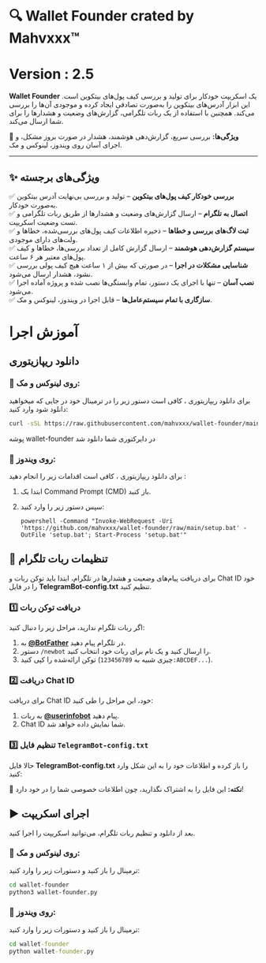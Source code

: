 # 🔍 Wallet Founder crated by Mahvxxx™
# Version : 2.5


**Wallet Founder** یک اسکریپت خودکار برای تولید و بررسی کیف پول‌های بیتکوین است. این ابزار آدرس‌های بیتکوین را به‌صورت تصادفی ایجاد کرده و موجودی آن‌ها را بررسی می‌کند. همچنین با استفاده از یک ربات تلگرامی، گزارش‌های وضعیت و هشدارها را برای شما ارسال می‌کند.  

🚀 **ویژگی‌ها:** بررسی سریع، گزارش‌دهی هوشمند، هشدار در صورت بروز مشکل، و اجرای آسان روی ویندوز، لینوکس و مک.  

---
## ✨ ویژگی‌های برجسته  

✅ **بررسی خودکار کیف پول‌های بیتکوین** – تولید و بررسی بی‌نهایت آدرس بیتکوین به‌صورت خودکار.  
✅ **اتصال به تلگرام** – ارسال گزارش‌های وضعیت و هشدارها از طریق ربات تلگرامی و تست وضعیت اسکریپت.  
✅ **ثبت لاگ‌های بررسی و خطاها** – ذخیره اطلاعات کیف پول‌های بررسی‌شده، خطاها و ولت‌های دارای موجودی.  
✅ **سیستم گزارش‌دهی هوشمند** – ارسال گزارش کامل از تعداد بررسی‌ها، خطاها و کیف پول‌های معتبر هر ۶ ساعت.  
✅ **شناسایی مشکلات در اجرا** – در صورتی که بیش از ۱ ساعت هیچ کیف پولی بررسی نشود، هشدار ارسال می‌شود.  
✅ **نصب آسان** – تنها با اجرای یک دستور، تمام وابستگی‌ها نصب شده و پروژه آماده اجرا می‌شود.  
✅ **سازگاری با تمام سیستم‌عامل‌ها** – قابل اجرا در ویندوز، لینوکس و مک.  

# آموزش اجرا 
## دانلود ریپازیتوری
### 🔹 روی لینوکس و مک:



برای دانلود ریپازیتوری ، کافی است دستور زیر را در ترمینال خود در جایی که میخواهید دانلود شود وارد کنید:

```bash
curl -sSL https://raw.githubusercontent.com/mahvxxx/wallet-founder/main/setup.sh | bash
```
پوشه wallet-founder در دایرکتوری شما دانلود شد

### 🔹 روی ویندوز:
برای دانلود ریپازیتوری ، کافی است اقدامات زیر را انجام دهید :

1. ابتدا یک Command Prompt (CMD) باز کنید.

2. سپس دستور زیر را وارد کنید:

   ```batch
   powershell -Command "Invoke-WebRequest -Uri 'https://github.com/mahvxxx/wallet-founder/raw/main/setup.bat' -OutFile 'setup.bat'; Start-Process 'setup.bat'"
   ```

## 🚀 تنظیمات ربات تلگرام  

برای دریافت پیام‌های وضعیت و هشدارها در تلگرام، ابتدا باید توکن ربات و Chat ID خود را در فایل **TelegramBot-config.txt** تنظیم کنید.  

### 1️⃣ دریافت توکن ربات  
اگر ربات تلگرام ندارید، مراحل زیر را دنبال کنید:  
1. به **[@BotFather](https://t.me/BotFather)** در تلگرام پیام دهید.  
2. دستور `/newbot` را ارسال کنید و یک نام برای ربات خود انتخاب کنید.  
3. توکن ارائه‌شده را کپی کنید (چیزی شبیه به `123456789:ABCDEF...`).  

### 2️⃣ دریافت Chat ID  
برای دریافت Chat ID خود، این مراحل را طی کنید:  
1. به ربات **[@userinfobot](https://t.me/useridinfobot)** پیام دهید.  
2. Chat ID شما نمایش داده خواهد شد.  

### 3️⃣ تنظیم فایل `TelegramBot-config.txt`  
حالا فایل **TelegramBot-config.txt** را باز کرده و اطلاعات خود را به این شکل وارد کنید:  

📌 **نکته:** این فایل را به اشتراک نگذارید، چون اطلاعات خصوصی شما را در خود دارد!  

## ▶️ اجرای اسکریپت  

بعد از دانلود و تنظیم ربات تلگرام، می‌توانید اسکریپت را اجرا کنید.  

### 🔹 روی لینوکس و مک:
ترمینال را باز کنید و دستورات زیر را وارد کنید:  

```bash
cd wallet-founder
python3 wallet-founder.py
```
### 🔹 روی ویندوز:
ترمینال را باز کنید و دستورات زیر را وارد کنید: 
```cmd
cd wallet-founder
python wallet-founder.py
```
